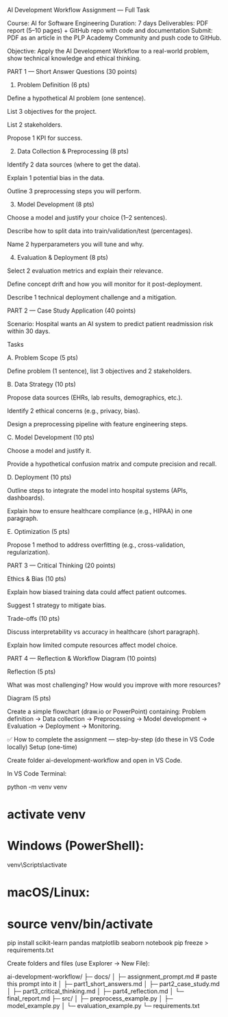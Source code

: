 AI Development Workflow Assignment — Full Task

Course: AI for Software Engineering
Duration: 7 days
Deliverables: PDF report (5–10 pages) + GitHub repo with code and documentation
Submit: PDF as an article in the PLP Academy Community and push code to GitHub.

Objective: Apply the AI Development Workflow to a real-world problem, show technical knowledge and ethical thinking.

PART 1 — Short Answer Questions (30 points)

1. Problem Definition (6 pts)

Define a hypothetical AI problem (one sentence).

List 3 objectives for the project.

List 2 stakeholders.

Propose 1 KPI for success.

2. Data Collection & Preprocessing (8 pts)

Identify 2 data sources (where to get the data).

Explain 1 potential bias in the data.

Outline 3 preprocessing steps you will perform.

3. Model Development (8 pts)

Choose a model and justify your choice (1–2 sentences).

Describe how to split data into train/validation/test (percentages).

Name 2 hyperparameters you will tune and why.

4. Evaluation & Deployment (8 pts)

Select 2 evaluation metrics and explain their relevance.

Define concept drift and how you will monitor for it post-deployment.

Describe 1 technical deployment challenge and a mitigation.

PART 2 — Case Study Application (40 points)

Scenario: Hospital wants an AI system to predict patient readmission risk within 30 days.

Tasks

A. Problem Scope (5 pts)

Define problem (1 sentence), list 3 objectives and 2 stakeholders.

B. Data Strategy (10 pts)

Propose data sources (EHRs, lab results, demographics, etc.).

Identify 2 ethical concerns (e.g., privacy, bias).

Design a preprocessing pipeline with feature engineering steps.

C. Model Development (10 pts)

Choose a model and justify it.

Provide a hypothetical confusion matrix and compute precision and recall.

D. Deployment (10 pts)

Outline steps to integrate the model into hospital systems (APIs, dashboards).

Explain how to ensure healthcare compliance (e.g., HIPAA) in one paragraph.

E. Optimization (5 pts)

Propose 1 method to address overfitting (e.g., cross-validation, regularization).

PART 3 — Critical Thinking (20 points)

Ethics & Bias (10 pts)

Explain how biased training data could affect patient outcomes.

Suggest 1 strategy to mitigate bias.

Trade-offs (10 pts)

Discuss interpretability vs accuracy in healthcare (short paragraph).

Explain how limited compute resources affect model choice.

PART 4 — Reflection & Workflow Diagram (10 points)

Reflection (5 pts)

What was most challenging? How would you improve with more resources?

Diagram (5 pts)

Create a simple flowchart (draw.io or PowerPoint) containing: Problem definition → Data collection → Preprocessing → Model development → Evaluation → Deployment → Monitoring.

✅ How to complete the assignment — step-by-step (do these in VS Code locally)
Setup (one-time)

Create folder ai-development-workflow and open in VS Code.

In VS Code Terminal:

python -m venv venv
# activate venv
# Windows (PowerShell):
venv\Scripts\activate
# macOS/Linux:
# source venv/bin/activate
pip install scikit-learn pandas matplotlib seaborn notebook
pip freeze > requirements.txt


Create folders and files (use Explorer → New File):

ai-development-workflow/
├─ docs/
│   ├─ assignment_prompt.md   # paste this prompt into it
│   ├─ part1_short_answers.md
│   ├─ part2_case_study.md
│   ├─ part3_critical_thinking.md
│   ├─ part4_reflection.md
│   └─ final_report.md
├─ src/
│   ├─ preprocess_example.py
│   ├─ model_example.py
│   └─ evaluation_example.py
└─ requirements.txt
